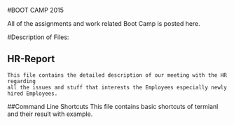 #BOOT CAMP 2015

All of the assignments and work related Boot Camp is posted here.

#Description of Files:
 
## HR-Report
	
	This file contains the detailed description of our meeting with the HR regarding 
	all the issues and stuff that interests the Employees especially newly hired Employees.
##Command Line Shortcuts
	This file contains basic shortcuts of termianl and their result with example.

